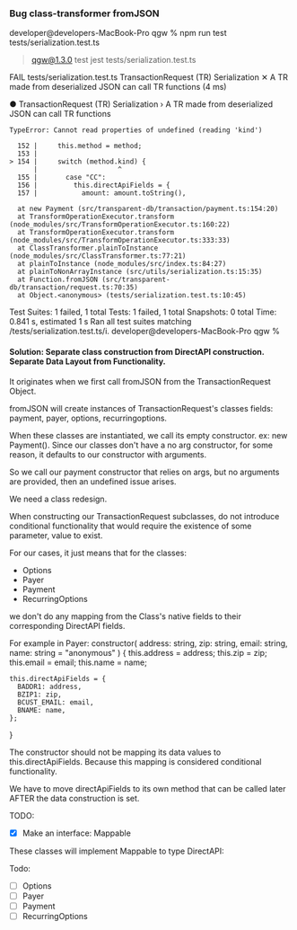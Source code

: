 ### Bug class-transformer fromJSON

developer@developers-MacBook-Pro qgw % npm run test tests/serialization.test.ts

> qgw@1.3.0 test
> jest tests/serialization.test.ts

FAIL tests/serialization.test.ts
TransactionRequest (TR) Serialization
✕ A TR made from deserialized JSON can call TR functions (4 ms)

● TransactionRequest (TR) Serialization › A TR made from deserialized JSON can call TR functions

    TypeError: Cannot read properties of undefined (reading 'kind')

      152 |     this.method = method;
      153 |
    > 154 |     switch (method.kind) {
          |                    ^
      155 |       case "CC":
      156 |         this.directApiFields = {
      157 |           amount: amount.toString(),

      at new Payment (src/transparent-db/transaction/payment.ts:154:20)
      at TransformOperationExecutor.transform (node_modules/src/TransformOperationExecutor.ts:160:22)
      at TransformOperationExecutor.transform (node_modules/src/TransformOperationExecutor.ts:333:33)
      at ClassTransformer.plainToInstance (node_modules/src/ClassTransformer.ts:77:21)
      at plainToInstance (node_modules/src/index.ts:84:27)
      at plainToNonArrayInstance (src/utils/serialization.ts:15:35)
      at Function.fromJSON (src/transparent-db/transaction/request.ts:70:35)
      at Object.<anonymous> (tests/serialization.test.ts:10:45)

Test Suites: 1 failed, 1 total
Tests: 1 failed, 1 total
Snapshots: 0 total
Time: 0.841 s, estimated 1 s
Ran all test suites matching /tests\/serialization.test.ts/i.
developer@developers-MacBook-Pro qgw %

#### Solution: Separate class construction from DirectAPI construction. Separate Data Layout from Functionality.

It originates when we first call fromJSON from the TransactionRequest Object.

fromJSON will create instances of TransactionRequest's classes fields: payment, payer, options, recurringoptions.

When these classes are instantiated, we call its empty constructor. ex: new Payment().
Since our classes don't have a no arg constructor, for some reason, it defaults to our constructor with arguments.

So we call our payment constructor that relies on args, but no arguments are provided, then an undefined issue arises.

We need a class redesign.

When constructing our TransactionRequest subclasses, do not introduce conditional functionality that would require the existence of some parameter, value to exist.

For our cases, it just means that for the classes:

- Options
- Payer
- Payment
- RecurringOptions

we don't do any mapping from the Class's native fields to their corresponding DirectAPI fields.

For example in Payer:
constructor(
address: string,
zip: string,
email: string,
name: string = "anonymous"
) {
this.address = address;
this.zip = zip;
this.email = email;
this.name = name;

    this.directApiFields = {
      BADDR1: address,
      BZIP1: zip,
      BCUST_EMAIL: email,
      BNAME: name,
    };

}

The constructor should not be mapping its data values to this.directApiFields.
Because this mapping is considered conditional functionality.

We have to move directApiFields to its own method that can be called later AFTER the data construction is set.

TODO:

- [x] Make an interface: Mappable

These classes will implement Mappable to type DirectAPI:

Todo:

- [ ] Options
- [ ] Payer
- [ ] Payment
- [ ] RecurringOptions
